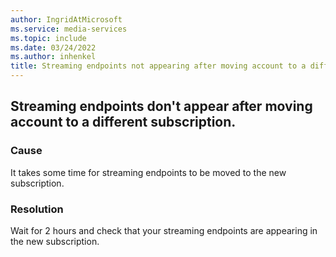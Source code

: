 ```yaml
---
author: IngridAtMicrosoft
ms.service: media-services
ms.topic: include
ms.date: 03/24/2022
ms.author: inhenkel
title: Streaming endpoints not appearing after moving account to a different subscription.
---
```


<!-- 2202090060001982 -->

## Streaming endpoints don't appear after moving account to a different subscription.

### Cause

It takes some time for streaming endpoints to be moved to the new subscription.

### Resolution

Wait for 2 hours and check that your streaming endpoints are appearing in the new subscription.
